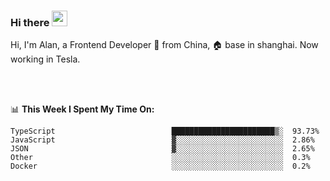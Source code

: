### Hi there <img src="https://media.giphy.com/media/hvRJCLFzcasrR4ia7z/giphy.gif" width="25px">

<!-- ![visitors](https://visitor-badge.glitch.me/badge?page_id=dislfyer.dislfyer) -->

Hi, I'm Alan, a Frontend Developer 🚀 from China, 🏠 base in shanghai. Now working in Tesla.

<br/>
<br/>

📊 **This Week I Spent My Time On:**


<!--START_SECTION:waka-->

```text
TypeScript                          ███████████████████████▒░  93.73%
JavaScript                          ▓░░░░░░░░░░░░░░░░░░░░░░░░  2.86%
JSON                                ▓░░░░░░░░░░░░░░░░░░░░░░░░  2.65%
Other                               ░░░░░░░░░░░░░░░░░░░░░░░░░  0.3%
Docker                              ░░░░░░░░░░░░░░░░░░░░░░░░░  0.2%
```

<!--END_SECTION:waka-->

<!--
**About Me:**
 -->
